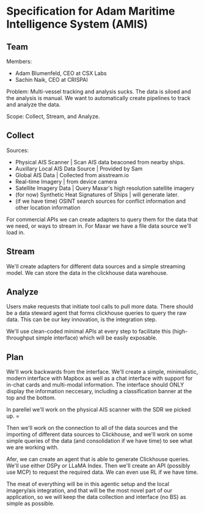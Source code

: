 # Specification for Adam Maritime Intelligence System (AMIS)

## Team

Members:
* Adam Blumenfeld, CEO at CSX Labs
* Sachin Naik, CEO at CRISPAI

Problem: Multi-vessel tracking and analysis sucks. The data is siloed and the analysis is manual. We want to automatically create pipelines to track and analyze the data.

Scope: Collect, Stream, and Analyze.

## Collect

Sources:

* Physical AIS Scanner | Scan AIS data beaconed from nearby ships.
* Auxillary Local AIS Data Source | Provided by Sam
* Global AIS Data | Collected from aisstream.io
* Real-time Imagery | from device camera
* Satellite Imagery Data | Query Maxar's high resolution satellite imagery
* (for now) Synthetic Heat Signatures of Ships | will generate later.
* (if we have time) OSINT search sources for conflict information and other location information

For commercial APIs we can create adapters to query them for the data that we need, or ways to stream in. For Maxar we have a file data source we'll load in.

## Stream

We'll create adapters for different data sources and a simple streaming model. We can store the data in the clickhouse data warehouse.

## Analyze

Users make requests that initiate tool calls to pull more data. There should be a data steward agent that forms clickhouse queries to query the raw data. This can be our key innovation, is the integration step.

We'll use clean-coded minimal APIs at every step to facilitate this (high-throughput simple interface) which will be easily exposable.  

## Plan

We'll work backwards from the interface. We'll create a simple, minimalistic, modern interface with Mapbox as well as a chat interface with support for in-chat cards and multi-modal information. The interface should ONLY display the information neccesary, including a classification banner at the top and the bottom.

In parellel we'll work on the physical AIS scanner with the SDR we picked up. =

Then we'll work on the connection to all of the data sources and the importing of different data sources to Clickhouse, and we'll work on some simple queries of the data (and consolidation if we have time) to see what we are working with.

Afer, we can create an agent that is able to generate Clickhouse queries. We'll use either DSPy or LLaMA Index. Then we'll create an API (possibly use MCP) to request the required data. We can even use RL if we have time.

The meat of everything will be in this agentic setup and the local imagery/ais integration, and that will be the most novel part of our application, so we will keep the data collection and interface (no BS) as simple as possible.
